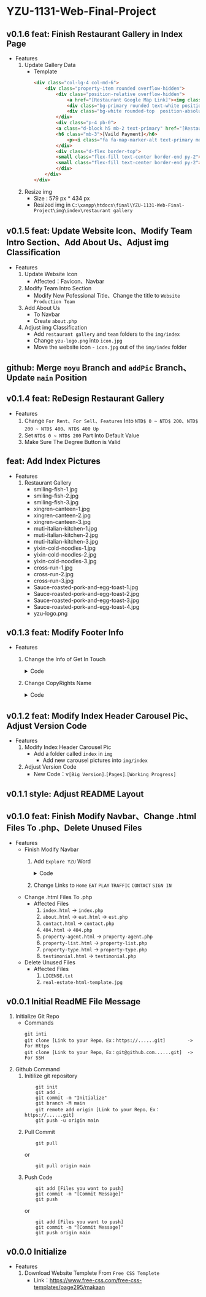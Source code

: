 # YZU-1131-Web-Final-Project

## v0.1.6 feat: Finish Restaurant Gallery in Index Page

* Features
    1. Update Gallery Data
        * Template
            ```html
            <div class="col-lg-4 col-md-6">
                <div class="property-item rounded overflow-hidden">
                    <div class="position-relative overflow-hidden">
                        <a href="[Restaurant Google Map Link]"><img class="img-fluid" src="[Restaurant Photo Path]" alt=""></a>
                        <div class="bg-primary rounded text-white position-absolute start-0 top-0 m-4 py-1 px-3">[Reataurant Category]</div>
                        <div class="bg-white rounded-top  position-absolute start-0 bottom-0 mx-4 pt-1 px-3">[Restaurant Type]</div>
                    </div>
                    <div class="p-4 pb-0">
                    <a class="d-block h5 mb-2 text-primary" href="[Restaurant Google Map Link]">[Restaurant Engilsh Name]</a>
                    <h6 class="mb-3">[Vaild Payment]</h6>
                        <p><i class="fa fa-map-marker-alt text-primary me-2"></i>[Restaurant Address]</p>
                    </div>
                    <div class="d-flex border-top">
                    <small class="flex-fill text-center border-end py-2"><i class="fa fa-comment text-primary me-2"></i>[Restaurant TEL]</small>
                    <small class="flex-fill text-center border-end py-2"><i class="fa fa-star text-primary me-2"></i>[Restaurant Rate]</small>
                    </div>
                </div>
            </div>
            ```
    2. Resize img 
        * Size : 579 px * 434 px
        * Resized img in `C:\xampp\htdocs\final\YZU-1131-Web-Final-Project\img\index\restaurant gallery`

## v0.1.5 feat: Update Website Icon、Modify Team Intro Section、Add About Us、Adjust img Classification

* Features
    1. Update Website Icon
        * Affected：Favicon、Navbar
    2. Modify Team Intro Section
        * Modify New Pofessional Title、Change the title to `Website Production Team`
    3. Add About Us
        * To Navbar
        * Create `about.php`
    4. Adjust img Classification
        * Add `restaurant gallery` and `team` folders to the `img/index`
        * Change `yzu-logo.png` into `icon.jpg`
        * Move the website icon - `icon.jpg` out of the `img/index` folder

## github: Merge `moyu` Branch and `addPic` Branch、Update `main` Position

## v0.1.4 feat: ReDesign Restaurant Gallery

* Features
    1. Change `For Rent`、`For Sell`、`Features` Into `NTD$ 0 ~ NTD$ 200`、`NTD$ 200 ~ NTD$ 400`、`NTD$ 400 Up`
    2. Set `NTD$ 0 ~ NTD$ 200` Part Into Default Value
    3. Make Sure The Degree Button is Valid

## feat: Add Index Pictures

* Features
    1. Restaurant Gallery
        * smiling-fish-1.jpg
        * smiling-fish-2.jpg
        * smiling-fish-3.jpg
        * xingren-canteen-1.jpg
        * xingren-canteen-2.jpg
        * xingren-canteen-3.jpg
        * muti-italian-kitchen-1.jpg
        * muti-italian-kitchen-2.jpg
        * muti-italian-kitchen-3.jpg
        * yixin-cold-noodles-1.jpg
        * yixin-cold-noodles-2.jpg
        * yixin-cold-noodles-3.jpg
        * cross-run-1.jpg
        * cross-run-2.jpg
        * cross-run-3.jpg
        * Sauce-roasted-pork-and-egg-toast-1.jpg
        * Sauce-roasted-pork-and-egg-toast-2.jpg
        * Sauce-roasted-pork-and-egg-toast-3.jpg
        * Sauce-roasted-pork-and-egg-toast-4.jpg
        * yzu-logo.png

## v0.1.3 feat: Modify Footer Info

* Features
    1. Change the Info of Get In Touch
        <details>
        <summary>Code</summary>

        ```html
        <h5 class="text-white mb-4">Get In Touch</h5>
            <p class="mb-2"><i class="fa fa-map-marker-alt me-3"></i>No.135 Yuan-Tung Road, Chung-Li</p>
            <p class="mb-2"><i class="fa fa-phone-alt me-3"></i>+886 03 463 8800</p>
            <p class="mb-2"><i class="fa fa-envelope me-3"></i>yzusaworking@gmail.com</p>
            <div class="d-flex pt-2">
        ```
        </details>

    2. Change CopyRights Name
        <details>
        <summary>Code</summary>
            
        ```html
        <div class="col-md-6 text-center text-md-start mb-3 mb-md-0">
                            &copy; <a class="border-bottom" href="#">Explore YZU</a>, All Right Reserved. 
        ```
        </details>

## v0.1.2 feat: Modify Index Header Carousel Pic、Adjust Version Code

* Features
    1. Modify Index Header Carousel Pic
        * Add a folder called `index` in `img`
            * Add new carousel pictures into `img/index`
    2. Adjust Version Code
        * New Code：v`[Big Version]`.`[Pages]`.`[Working Progress]`

## v0.1.1 style: Adjust README Layout

## v0.1.0 feat: Finish Modify Navbar、Change .html Files To .php、Delete Unused Files

* Features
    * Finish Modify Navbar
        1. Add `Explore YZU` Word
            <details>
            <summary>Code</summary>
               
            ```html
            <h1 class="m-0 text-primary">
                <span style="color:#272727;">Explore</span>
                <span style="color:#FF2D2D;">Y</span><span style="color:#46A3FF;">Z</span><span style="color:#FFDC35;">U</span>
            </h1>
            ```
            </details>
        2. Change Links to `Home` `EAT` `PLAY` `TRAFFIC` `CONTACT` `SIGN IN`
    * Change .html Files To .php
        * Affected Files
            1. `index.html` -> `index.php`
            2. `about.html` -> `eat.html` -> `est.php`
            3. `contact.html` -> `contact.php`
            4. `404.html` -> `404.php`
            5. `property-agent.html` -> `property-agent.php`
            6. `property-list.html` -> `property-list.php`
            7. `property-type.html` -> `property-type.php`
            8. `testimonial.html` -> `testimonial.php`
    * Delete Unused Files
        * Affected Files
            1. `LICENSE.txt`
            2. `real-estate-html-template.jpg`

## v0.0.1 Initial ReadME File Message

1. Initialize Git Repo
    * Commands
        ```
        git inti
        git clone [Link to your Repo、Ex：https://......git]        -> For Https
        git clone [Link to your Repo、Ex：git@github.com......git]  -> For SSH
        ```
2. Github Command
    1. Initilize git repository
        ```
            git init
            git add .
            git commit -m "Initialize"
            git branch -M main
            git remote add origin [Link to your Repo、Ex：https://......git]
            git push -u origin main
        ```
    2. Pull Commit
        ```
            git pull
        ```
        or
        ```
            git pull origin main
        ```
    3. Push Code
        ```
            git add [Files you want to push]
            git commit -m "[Commit Message]"
            git push
        ```
        or
        ```
            git add [Files you want to push]
            git commit -m "[Commit Message]"
            git push origin main
        ```

## v0.0.0 Initialize

* Features
    1. Download Website Templete From `Free CSS Templete`
        - Link：https://www.free-css.com/free-css-templates/page295/makaan
